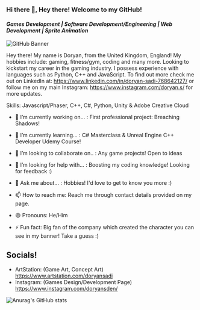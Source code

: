 ### Hi there 👋, Hey there! Welcome to my GitHub! 
#### *Games Development | Software Development/Engineering | Web Development | Sprite Animation*
![GitHub Banner](https://user-images.githubusercontent.com/39602652/113458955-fd4a7b00-940b-11eb-830b-4f7f2fc12cb4.png)

Hey there! My name is Doryan, from the United Kingdom, England! My hobbies include: gaming, fitness/gym, coding and many more. Looking to kickstart my career in the gaming industry. I possess experience with languages such as Python, C++ and JavaScript. To find out more check me out on LinkedIn at: https://www.linkedin.com/in/doryan-sadi-768642127/ or follow me on my main Instagram: https://www.instagram.com/doryan.s/ for more updates.

Skills: Javascript/Phaser, C++, C#, Python, Unity & Adobe Creative Cloud

- 🔭 I’m currently working on... : First professional project: Breaching Shadows! 

- 🌱 I’m currently learning... : C# Masterclass & Unreal Engine C++ Developer Udemy Course! 

- 👯 I’m looking to collaborate on.. : Any game projects! Open to ideas 

- 🤔 I’m looking for help with... : Boosting my coding knowledge! Looking for feedback :)  

- 💬 Ask me about... : Hobbies! I'd love to get to know you more :)  

- 📫 How to reach me: Reach me through contact details provided on my page.  

- 😄 Pronouns: He/Him  

- ⚡ Fun fact: Big fan of the company which created the character you can see in my banner! Take a guess :)  

## Socials! 

- ArtStation: (Game Art, Concept Art) https://www.artstation.com/doryansadi
- Instagram: (Games Design/Development Page) https://www.instagram.com/doryansden/

![Anurag's GitHub stats](https://github-readme-stats.vercel.app/api?username=DoryanSadi&hide=contribs,prs)



